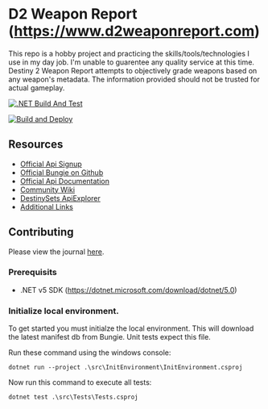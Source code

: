 # D2 Weapon Report (https://www.d2weaponreport.com)

This repo is a hobby project and practicing the skills/tools/technologies I use in my day job. I'm unable to guarentee any quality service at this time.
Destiny 2 Weapon Report attempts to objectively grade weapons based on any weapon's metadata. The information provided should not be trusted for actual gameplay.



[![.NET Build And Test](https://github.com/TimothyMothra/D2WeaponReport/actions/workflows/BuildAndTest.yml/badge.svg)](https://github.com/TimothyMothra/D2WeaponReport/actions/workflows/BuildAndTest.yml)

[![Build and Deploy](https://github.com/TimothyMothra/D2WeaponReport/actions/workflows/main_d2weaponreport.yml/badge.svg)](https://github.com/TimothyMothra/D2WeaponReport/actions/workflows/main_d2weaponreport.yml)

## Resources

- [Official Api Signup](https://www.bungie.net/en/Application/Create)
- [Official Bungie on Github](https://github.com/Bungie-net)
- [Official Api Documentation](https://bungie-net.github.io/multi/index.html)
- [Community Wiki](http://destinydevs.github.io/BungieNetPlatform/)
- [DestinySets ApiExplorer](https://data.destinysets.com/api)
- [Additional Links](https://www.reddit.com/r/DestinyTheGame/comments/aj4jzj/destiny_api_usage/)

## Contributing

Please view the journal  [here](journal/).


### Prerequisits
- .NET v5 SDK (https://dotnet.microsoft.com/download/dotnet/5.0)

### Initialize local environment.
To get started you must initialze the local environment. 
This will download the latest manifest db from Bungie.
Unit tests expect this file.

Run these command using the windows console:
```
dotnet run --project .\src\InitEnvironment\InitEnvironment.csproj
```

Now run this command to execute all tests:
```
dotnet test .\src\Tests\Tests.csproj
```
